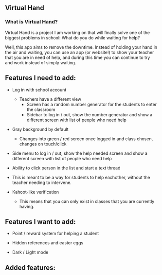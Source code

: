 ## Virtual Hand

### What is Virtual Hand?

Virtual Hand is a project I am working on that will finally solve one of the biggest problems in school: What do you do while waiting for help?

Well, this app aims to remove the downtime. Instead of holding your hand in the air and waiting, you can use an app (or website!) to show your teacher 
that you are in need of help, and during this time you can continue to try and work instead of simply waiting.

## Features I need to add:

* Log in with school account
  * Teachers have a different view
    - Screen has a random number generator for the students to enter the classroom
    - Sidebar to log in / out, show the number generator and show a different screen with list of people who need help

* Gray background by default
  * Changes into green / red screen once logged in and class chosen, changes on touch/click

* Side menu to log in / out, show the help needed screen and show a different screen with list of people who need help
 * Ability to click person in the list and start a text thread
  * This is meant to be a way for students to help eachother, without the teacher needing to intervene.

* Kahoot-like verification
  * This means that you can only exist in classes that you are currently having.

## Features I want to add:

* Point / reward system for helping a student

* Hidden references and easter eggs

* Dark / Light mode

## Added features:
